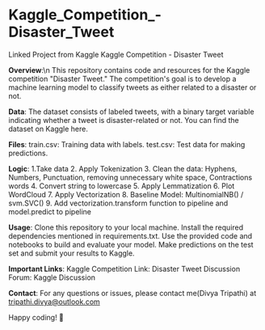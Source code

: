 # Kaggle_Competition_-Disaster_Tweet
Linked Project from Kaggle
Kaggle Competition - Disaster Tweet

**Overview**:\n
This repository contains code and resources for the Kaggle competition "Disaster Tweet." The competition's goal is to develop a machine learning model to classify tweets as either related to a disaster or not.

**Data**:
The dataset consists of labeled tweets, with a binary target variable indicating whether a tweet is disaster-related or not. You can find the dataset on Kaggle here.

**Files**:
train.csv: Training data with labels.
test.csv: Test data for making predictions.

**Logic**:
1.Take data
2. Apply Tokenization
3. Clean the data: Hyphens, Numbers, Punctuation, removing unnecessary white space, Contractions words
4. Convert string to lowercase
5. Apply Lemmatization
6. Plot WordCloud
7. Apply Vectorization
8. Baseline Model: MultinomialNB() / svm.SVC()
9. Add vectorization.transform function to pipeline and model.predict to pipeline

**Usage**:
Clone this repository to your local machine.
Install the required dependencies mentioned in requirements.txt.
Use the provided code and notebooks to build and evaluate your model.
Make predictions on the test set and submit your results to Kaggle.

**Important Links**:
Kaggle Competition Link: Disaster Tweet
Discussion Forum: Kaggle Discussion

**Contact**:
For any questions or issues, please contact me(Divya Tripathi) at tripathi.divya@outlook.com

Happy coding! 🚀
